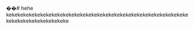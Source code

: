 ��#   h e h e 
kekekekekekekekekekekekekekekekekekekekekekekekekekekekekekekekekekekekekekekekekekeke
 
 
